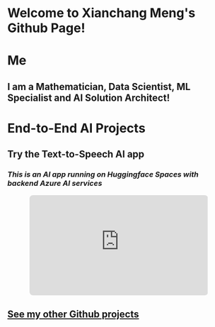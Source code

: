 # Welcome to Xianchang Meng's Github Page!

# Me
## I am a Mathematician, Data Scientist, ML Specialist and AI Solution Architect!

<div data-iframe-width="150" data-iframe-height="270" data-share-badge-id="b06aa006-b6a7-48c6-8a09-4b69c57c48b4" data-share-badge-host="https://www.credly.com"></div><script type="text/javascript" async src="//cdn.credly.com/assets/utilities/embed.js"></script>

# End-to-End AI Projects 
## Try the Text-to-Speech AI app
### *This is an AI app running on Huggingface Spaces with backend Azure AI services*

<div style="width:80%; margin:0 auto;">
<iframe 
    src="https://susanapfel-azureaitexttospeech.hf.space"
    style="width:100%; aspect-ratio:16/9; border:none; border-radius:8px;">
</iframe>
</div>


## [See my other Github projects](https://github.com/xianchangmeng?tab=repositories)
